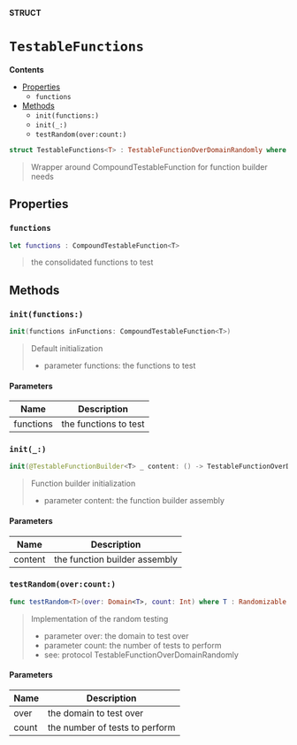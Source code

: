 **STRUCT**

# `TestableFunctions`

**Contents**

- [Properties](#properties)
  - `functions`
- [Methods](#methods)
  - `init(functions:)`
  - `init(_:)`
  - `testRandom(over:count:)`

```swift
struct TestableFunctions<T> : TestableFunctionOverDomainRandomly where T: Hashable, T: Randomizable
```

> Wrapper around CompoundTestableFunction for function builder needs

## Properties
### `functions`

```swift
let functions : CompoundTestableFunction<T>
```

> the consolidated functions to test

## Methods
### `init(functions:)`

```swift
init(functions inFunctions: CompoundTestableFunction<T>)
```

> Default initialization
> - parameter functions: the functions to test

#### Parameters

| Name | Description |
| ---- | ----------- |
| functions | the functions to test |

### `init(_:)`

```swift
init(@TestableFunctionBuilder<T> _ content: () -> TestableFunctionOverDomainRandomly)
```

> Function builder initialization
> - parameter content: the function builder assembly

#### Parameters

| Name | Description |
| ---- | ----------- |
| content | the function builder assembly |

### `testRandom(over:count:)`

```swift
func testRandom<T>(over: Domain<T>, count: Int) where T : Randomizable, T : Hashable
```

> Implementation of the random testing
> - parameter over: the domain to test over
> - parameter count: the number of tests to perform
> - see: protocol TestableFunctionOverDomainRandomly

#### Parameters

| Name | Description |
| ---- | ----------- |
| over | the domain to test over |
| count | the number of tests to perform |